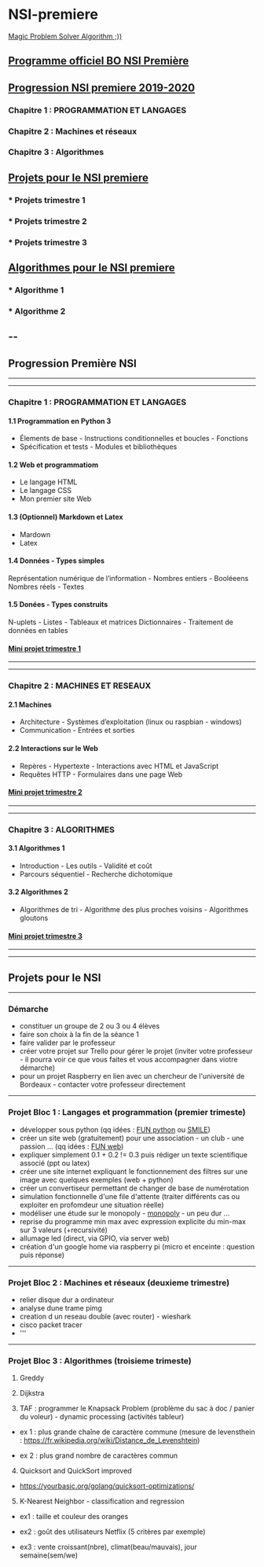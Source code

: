 # NSI-premiere

[Magic Problem Solver Algorithm ;))](https://proftomcrick.com/2011/04/26/feynman-problem-solving-algorithm/)


## [Programme officiel BO NSI Première](https://github.com/Math13Net/NSI-premiere/blob/master/programme-nsi-premiere.pdf)

## [Progression NSI premiere 2019-2020](#sommaire)
 ### Chapitre 1 : PROGRAMMATION ET LANGAGES
 ### Chapitre 2 : Machines et réseaux
 ### Chapitre 3 : Algorithmes

## [Projets pour le NSI premiere](#projet)
 ### * Projets trimestre 1
 ### * Projets trimestre 2
 ### * Projets trimestre 3

## [Algorithmes pour le NSI premiere](#algorithme)
 ### * Algorithme 1
 ### * Algorithme 2

--
--

## <a name="sommaire"></a> Progression Première NSI
------------------------------------------------------------------------------------------------
------------------------------------------------------------------------------------------------

### Chapitre 1 : PROGRAMMATION ET LANGAGES
#### 1.1 Programmation en Python 3
  * Élements de base - Instructions conditionnelles et boucles - Fonctions
  * Spécification et tests - Modules et bibliothèques

#### 1.2 Web et programmatiom
 * Le langage HTML
 * Le langage CSS
 * Mon premier site Web

#### 1.3 (Optionnel) Markdown et Latex
* Mardown
* Latex

#### 1.4 Données - Types simples
Représentation numérique de l’information - Nombres entiers - Booléeens
Nombres réels - Textes

#### 1.5 Donées - Types construits
N-uplets - Listes - Tableaux et matrices
Dictionnaires - Traitement de données en tables

#### [Mini projet trimestre 1](#projet1)


------------------------------------------------------------------------------------------------
------------------------------------------------------------------------------------------------

### Chapitre 2 : MACHINES ET RESEAUX

#### 2.1 Machines
 * Architecture - Systèmes d’exploitation (linux ou raspbian - windows)
 * Communication - Entrées et sorties

#### 2.2 Interactions sur le Web
 * Repères - Hypertexte - Interactions avec HTML et JavaScript
 * Requêtes HTTP - Formulaires dans une page Web


#### [Mini projet trimestre 2](#projet2)

------------------------------------------------------------------------------------------------
------------------------------------------------------------------------------------------------

### Chapitre 3 : ALGORITHMES

#### 3.1 Algorithmes 1
 * Introduction - Les outils - Validité et coût
 * Parcours séquentiel - Recherche dichotomique

#### 3.2 Algorithmes 2
 * Algorithmes de tri - Algorithme des plus proches voisins - Algorithmes gloutons

#### [Mini projet trimestre 3](#projet3)


------------------------------------------------------------------------------------------------
------------------------------------------------------------------------------------------------


## <a name="projet"></a> Projets pour le NSI

---------------------------------------------------------------------------------------------------------------------------
### <a name="demarche"></a> Démarche
- constituer un groupe de 2 ou 3 ou 4 élèves
- faire son choix à la fin de la séance 1
- faire valider par le professeur
- créer votre projet sur Trello pour gérer le projet
(inviter votre professeur - il pourra voir ce que vous faites et vous accompagner dans viotre démarche)
- pour un projet Raspberry en lien avec un chercheur de l'université de Bordeaux - contacter votre professeur directement


---------------------------------------------------------------------------------------------------------------------------
### <a name="projet1"></a> Projet Bloc 1 : Langages et programmation (premier trimeste)
- développer sous python
(qq idées : [FUN python](https://projects.raspberrypi.org/en/projects?software%5B%5D=python) ou [SMILE](https://culturemath.ens.fr/category/generalites-270))
- créer un site web (gratuitement) pour une association - un club - une passion ...
(qq idées : [FUN web](https://projects.raspberrypi.org/en/projects/?software[]=html-css-javascript))
- expliquer simplement 0.1 + 0.2 != 0.3 puis rédiger un texte scientifique associé (ppt ou latex)
- créer une site internet expliquant le fonctionnement des filtres sur une image avec quelques exemples (web + python)
- créer un convertiseur permettant de changer de base de numérotation
- simulation fonctionnelle d'une file d'attente (traiter différents cas ou exploiter en profomdeur une situation réelle)
- modéliser une étude sur le monopoly - [monopoly](https://www.youtube.com/watch?v=KHPbaIFGZTE) - un peu dur ...
- reprise du programme min max avec expression explicite du min-max sur 3 valeurs (+recursivité)
- allumage led (direct, via GPIO, via server web)
- création d'un google home via raspberry pi (micro et enceinte : question puis réponse)

---------------------------------------------------------------------------------------------------------------------------
### <a name="projet2"></a> Projet Bloc 2 : Machines et réseaux (deuxieme trimestre)
- relier disque dur a ordinateur
- analyse dune trame pimg
- creation d un reseau double (avec router) - wieshark
- cisco packet tracer
- '''



---------------------------------------------------------------------------------------------------------------------------
### <a name="projet3"></a> Projet Bloc 3 : Algorithmes (troisieme trimeste)
 1. Greddy

 2. Dijkstra

 3. TAF : programmer le Knapsack Problem (problème du sac à doc / panier du voleur) - dynamic processing (activités tableur)

  * ex 1 : plus grande chaîne de caractère commune (mesure de levensthein : https://fr.wikipedia.org/wiki/Distance_de_Levenshtein)

  * ex 2 : plus grand nombre de caractères commun

  4. Quicksort and QuickSort improved

   * https://yourbasic.org/golang/quicksort-optimizations/

  5. K-Nearest Neighbor - classification and regression

   * ex1 : taille et couleur des oranges

   * ex2 : goût des utilisateurs Netflix (5 critères par exemple)

   * ex3 : vente croissant(nbre), climat(beau/mauvais), jour semaine(sem/we)




